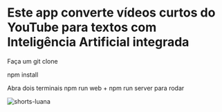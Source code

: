 # Este app converte vídeos curtos do YouTube para textos com Inteligência Artificial integrada

Faça um git clone

npm install

Abra dois terminais
npm run web + npm run server para rodar


![shorts-luana](https://github.com/luanaxcardoso/nlwia/assets/112970416/8a11cef3-febb-4908-bf1c-7bcd20b9a957)
